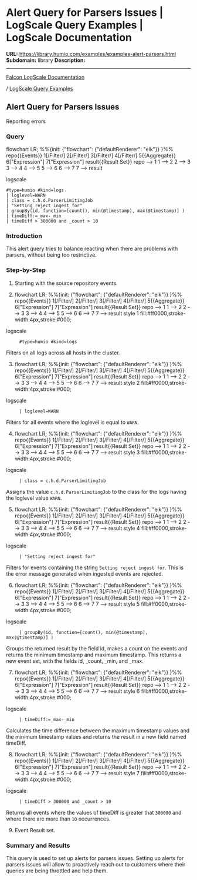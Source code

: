 # Alert Query for Parsers Issues | LogScale Query Examples | LogScale Documentation

**URL:** https://library.humio.com/examples/examples-alert-parsers.html
**Subdomain:** library
**Description:** 

---

[Falcon LogScale Documentation](https://library.humio.com)

/ [LogScale Query Examples](examples.html)

## Alert Query for Parsers Issues

Reporting errors 

### Query

flowchart LR; %%{init: {"flowchart": {"defaultRenderer": "elk"}} }%% repo{{Events}} 1[/Filter/] 2[/Filter/] 3[/Filter/] 4[/Filter/] 5{{Aggregate}} 6["Expression"] 7["Expression"] result{{Result Set}} repo --> 1 1 --> 2 2 --> 3 3 --> 4 4 --> 5 5 --> 6 6 --> 7 7 --> result

logscale
    
    
    #type=humio #kind=logs
    | loglevel=WARN
    | class = c.h.d.ParserLimitingJob
    | "Setting reject ingest for"
    | groupBy(id, function=[count(), min(@timestamp), max(@timestamp)] )
    | timeDiff:=_max-_min
    | timeDiff > 300000 and _count > 10

### Introduction

This alert query tries to balance reacting when there are problems with parsers, without being too restrictive. 

### Step-by-Step

  1. Starting with the source repository events.

  2. flowchart LR; %%{init: {"flowchart": {"defaultRenderer": "elk"}} }%% repo{{Events}} 1[/Filter/] 2[/Filter/] 3[/Filter/] 4[/Filter/] 5{{Aggregate}} 6["Expression"] 7["Expression"] result{{Result Set}} repo --> 1 1 --> 2 2 --> 3 3 --> 4 4 --> 5 5 --> 6 6 --> 7 7 --> result style 1 fill:#ff0000,stroke-width:4px,stroke:#000;

logscale
         
         #type=humio #kind=logs

Filters on all logs across all hosts in the cluster. 

  3. flowchart LR; %%{init: {"flowchart": {"defaultRenderer": "elk"}} }%% repo{{Events}} 1[/Filter/] 2[/Filter/] 3[/Filter/] 4[/Filter/] 5{{Aggregate}} 6["Expression"] 7["Expression"] result{{Result Set}} repo --> 1 1 --> 2 2 --> 3 3 --> 4 4 --> 5 5 --> 6 6 --> 7 7 --> result style 2 fill:#ff0000,stroke-width:4px,stroke:#000;

logscale
         
         | loglevel=WARN

Filters for all events where the loglevel is equal to `WARN`. 

  4. flowchart LR; %%{init: {"flowchart": {"defaultRenderer": "elk"}} }%% repo{{Events}} 1[/Filter/] 2[/Filter/] 3[/Filter/] 4[/Filter/] 5{{Aggregate}} 6["Expression"] 7["Expression"] result{{Result Set}} repo --> 1 1 --> 2 2 --> 3 3 --> 4 4 --> 5 5 --> 6 6 --> 7 7 --> result style 3 fill:#ff0000,stroke-width:4px,stroke:#000;

logscale
         
         | class = c.h.d.ParserLimitingJob

Assigns the value `c.h.d.ParserLimitingJob` to the class for the logs having the loglevel value `WARN`. 

  5. flowchart LR; %%{init: {"flowchart": {"defaultRenderer": "elk"}} }%% repo{{Events}} 1[/Filter/] 2[/Filter/] 3[/Filter/] 4[/Filter/] 5{{Aggregate}} 6["Expression"] 7["Expression"] result{{Result Set}} repo --> 1 1 --> 2 2 --> 3 3 --> 4 4 --> 5 5 --> 6 6 --> 7 7 --> result style 4 fill:#ff0000,stroke-width:4px,stroke:#000;

logscale
         
         | "Setting reject ingest for"

Filters for events containing the string `Setting reject ingest for`. This is the error message generated when ingested events are rejected. 

  6. flowchart LR; %%{init: {"flowchart": {"defaultRenderer": "elk"}} }%% repo{{Events}} 1[/Filter/] 2[/Filter/] 3[/Filter/] 4[/Filter/] 5{{Aggregate}} 6["Expression"] 7["Expression"] result{{Result Set}} repo --> 1 1 --> 2 2 --> 3 3 --> 4 4 --> 5 5 --> 6 6 --> 7 7 --> result style 5 fill:#ff0000,stroke-width:4px,stroke:#000;

logscale
         
         | groupBy(id, function=[count(), min(@timestamp), max(@timestamp)] )

Groups the returned result by the field id, makes a count on the events and returns the minimum timestamp and maximum timestamp. This returns a new event set, with the fields id, _count, _min, and _max. 

  7. flowchart LR; %%{init: {"flowchart": {"defaultRenderer": "elk"}} }%% repo{{Events}} 1[/Filter/] 2[/Filter/] 3[/Filter/] 4[/Filter/] 5{{Aggregate}} 6["Expression"] 7["Expression"] result{{Result Set}} repo --> 1 1 --> 2 2 --> 3 3 --> 4 4 --> 5 5 --> 6 6 --> 7 7 --> result style 6 fill:#ff0000,stroke-width:4px,stroke:#000;

logscale
         
         | timeDiff:=_max-_min

Calculates the time difference between the maximum timestamp values and the minimum timestamp values and returns the result in a new field named timeDiff. 

  8. flowchart LR; %%{init: {"flowchart": {"defaultRenderer": "elk"}} }%% repo{{Events}} 1[/Filter/] 2[/Filter/] 3[/Filter/] 4[/Filter/] 5{{Aggregate}} 6["Expression"] 7["Expression"] result{{Result Set}} repo --> 1 1 --> 2 2 --> 3 3 --> 4 4 --> 5 5 --> 6 6 --> 7 7 --> result style 7 fill:#ff0000,stroke-width:4px,stroke:#000;

logscale
         
         | timeDiff > 300000 and _count > 10

Returns all events where the values of timeDiff is greater that `300000` and where there are more than `10` occurrences. 

  9. Event Result set.




### Summary and Results

This query is used to set up alerts for parsers issues. Setting up alerts for parsers issues will allow to proactively reach out to customers where their queries are being throttled and help them.

